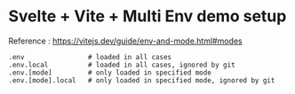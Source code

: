 # Svelte + Vite + Multi Env demo setup

Reference : https://vitejs.dev/guide/env-and-mode.html#modes

```
.env                # loaded in all cases
.env.local          # loaded in all cases, ignored by git
.env.[mode]         # only loaded in specified mode
.env.[mode].local   # only loaded in specified mode, ignored by git
```
